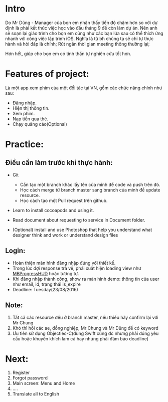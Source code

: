 # Intro
Do Mr Dũng - Manager của bọn em nhận thấy tiến độ chậm hơn so với dự định là phải kết thúc việc học vào đầu tháng 9 để còn làm dự án.
Nên anh sẽ soạn lại giáo trình cho bọn em cũng như các bạn lứa sau có thể thích ứng nhanh với công việc lập trình iOS.
Nghĩa là từ bh chúng ta sẽ chỉ tự thực hành và hỏi đáp là chính; Rút ngắn thời gian meeting thông thường lại;

Hơn hết, giúp cho bọn em có tinh thần tự nghiên cứu tốt hơn.

# Features of project:
Là một app xem phim của một đối tác tại VN, gồm các chức năng chính như sau:
- Đăng nhập.
- Hiện thị thông tin.
- Xem phim.
- Nạp tiền qua thẻ.
- Chạy quảng cáo(Optional)

# Practice:

## Điều cần làm trước khi thực hành:
- Git
  - Cần tạo một branch khác lấy tên của mình để code và push trên đó.
  - Học cách merge từ branch master sang branch của mình để update resource.
  - Học cách tạo một Pull request trên github.

- Learn to install cocoapods and using it.
- Read document about requesting to service in Document folder.
- (Optional) install and use Photoshop that help you understand what designer think and work or understand design files

## Login:
- Hoàn thiện màn hình đăng nhập đúng với thiết kế.
- Trong lúc đợi response trả về, phải xuất hiện loading view như [MBProgressHUD](https://github.com/jdg/MBProgressHUD) hoặc
tương tự.
- Khi đăng nhập thành công, show ra màn hình demo: thông tin của user như email, id, trạng thái is_expire 
- Deadline: Tuesday(23/08/2016)

## Note:
1. Tất cả các resource đều ở branch master, nếu thiếu hãy confirm lại với Mr Chung
2. Khó thì hỏi các ae, đồng nghiệp, Mr Chung và Mr Dũng để có keyword
3. Ưu tiên sử dụng Objectiec-C(dùng Swift cũng đc nhưng phải đúng yêu cầu hoặc khuyến khích làm cả hay nhưng phải đảm bảo deadline)

# Next:
1. Register
2. Forgot password
3. Main screen: Menu and Home
4. ....
5. Translate all to English
